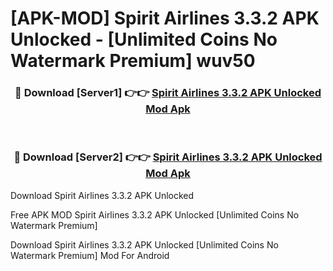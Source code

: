 # [APK-MOD] Spirit Airlines 3.3.2 APK Unlocked - [Unlimited Coins No Watermark Premium] wuv50



<div align="center">
<h3>🔴 Download [Server1] 👉👉 <a href="https://momento.my/?title=Spirit_Airlines_3.3.2_APK_Unlocked">Spirit Airlines 3.3.2 APK Unlocked Mod Apk</a></h3><br>

<h3>🔴 Download [Server2] 👉👉 <a href="https://momento.my/?title=Spirit_Airlines_3.3.2_APK_Unlocked">Spirit Airlines 3.3.2 APK Unlocked Mod Apk</a></h3>
</div>



Download Spirit Airlines 3.3.2 APK Unlocked 

Free APK MOD Spirit Airlines 3.3.2 APK Unlocked [Unlimited Coins No Watermark Premium]

Download Spirit Airlines 3.3.2 APK Unlocked [Unlimited Coins No Watermark Premium] Mod For Android
